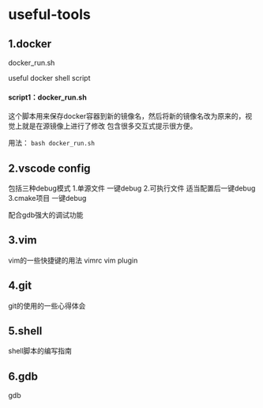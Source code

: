 # useful-tools
## 1.docker
docker_run.sh

useful docker shell script

#### script1：docker_run.sh
这个脚本用来保存docker容器到新的镜像名，然后将新的镜像名改为原来的，视觉上就是在源镜像上进行了修改
包含很多交互式提示很方便。

用法：
`bash docker_run.sh`

## 2.vscode config

包括三种debug模式
1.单源文件   一键debug
2.可执行文件  适当配置后一键debug
3.cmake项目 一键debug

配合gdb强大的调试功能


## 3.vim
vim的一些快捷键的用法
vimrc
vim plugin

## 4.git
git的使用的一些心得体会

## 5.shell
shell脚本的编写指南

## 6.gdb
gdb
